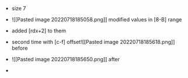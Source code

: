 * size 7
* ![[Pasted image 20220718185058.png]] modified values in [8-B] range
* added [rdx+2] to them

* second time with [c-f] offset![[Pasted image 20220718185618.png]] before
* ![[Pasted image 20220718185650.png]] after
* 